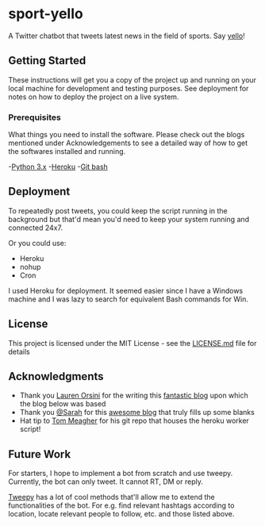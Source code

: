 # sport-yello
A Twitter chatbot that tweets latest news in the field of sports. Say [yello](https://twitter.com/sport_yello)! 

## Getting Started

These instructions will get you a copy of the project up and running on your local machine for development and testing purposes. See deployment for notes on how to deploy the project on a live system.

### Prerequisites

What things you need to install the software. 
Please check out the blogs mentioned under Acknowledgements to see a detailed way of how to get the softwares installed and running. 


-[Python 3.x](https://www.python.org/downloads/release/python-362/) 
-[Heroku](https://devcenter.heroku.com/articles/heroku-cli#download-and-install)
-[Git bash](https://git-scm.com/downloads)  



## Deployment

To repeatedly post tweets, you could keep the script running in the background but that'd mean you'd need to keep your system running and connected 24x7. 

Or you could use: 
- Heroku 
- nohup 
- Cron 

I used Heroku for deployment. It seemed easier since I have a Windows machine and I was lazy to search for equivalent Bash commands for Win. 


## License

This project is licensed under the MIT License - see the [LICENSE.md](LICENSE.md) file for details

## Acknowledgments

* Thank you [Lauren Orsini](https://readwrite.com/author/lauren-orsini/) for the writing this [fantastic blog](http://readwrite.com/2014/06/20/random-non-sequitur-twitter-bot-instructions/?_escaped_fragment_=) upon which the blog below was based
* Thank you [@Sarah](https://tutorials.botsfloor.com/@sarahnadia) for this [awesome blog](https://tutorials.botsfloor.com/how-to-code-a-simple-twitter-bot-for-complete-beginners-36e37231e67d) that truly fills up some blanks
* Hat tip to [Tom Meagher](https://github.com/tommeagher/heroku_ebooks) for his git repo that houses the heroku worker script! 

## Future Work 

For starters, I hope to implement a bot from scratch and use tweepy. 
Currently, the bot can only tweet. It cannot RT, DM or reply. 

[Tweepy](http://docs.tweepy.org/en/v3.5.0/index.html) has a lot of cool methods that'll allow me to extend the functionalities of the bot. For e.g. find relevant hashtags according to location, locate relevant people to follow, etc. and those listed above. 

